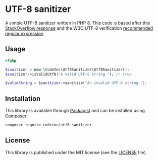 # UTF-8 sanitizer

A simple UTF-8 sanitizer written in PHP 8. This code is based after this [StackOverflow response](https://stackoverflow.com/a/1523574/1839947) and the W3C UTF-8 verification [recommended regular expression](https://www.w3.org/International/questions/qa-forms-utf-8.en).  

## Usage
```php
<?php

$sanitizer = new \CodeInc\Utf8Sanitizer\Utf8Sanitizer();
$sanitizer->isValidUtf8("A valid UTF-8 string."); // true

$validString = $sanitizer->sanitize("An invalid UTF-8 string.");

```


## Installation
This library is available through [Packagist](https://packagist.org/packages/codeinc/utf8-sanitizer) and can be installed using [Composer](https://getcomposer.org/):

```bash
composer require codeinc/utf8-sanitizer
```


## License
This library is published under the MIT license (see the [LICENSE](LICENSE) file). 
